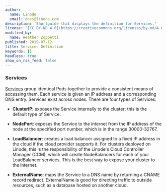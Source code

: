 ```yaml
---
author:
  name: Linode
  email: docs@linode.com
description: 'Shortguide that displays the definition for Services.'
license: '[CC BY-ND 4.0](https://creativecommons.org/licenses/by-nd/4.0)'
modified_by:
  name: Heather Zoppetti
published: 2019-07-12
title: Services Definition
keywords: []
headless: true
show_on_rss_feed: false
---
```


### Services

[Services](https://kubernetes.io/docs/concepts/services-networking/service/) group identical Pods together to provide a consistent means of accessing them. Each service is given an IP address and a corresponding DNS entry. Services exist across nodes. There are four types of Services:

 - **ClusterIP**: exposes the Service internally to the cluster; this is the default type of Service.

 - **NodePort**: exposes the Service to the internet from the IP address of the node at the specified port number, which is in the range 30000-32767.

 - **LoadBalancer**: creates a load balancer assigned to a fixed IP address in the cloud if the cloud provider supports it. For clusters deployed on Linode, this is the responsibility of the Linode's Cloud Controller Manager (CCM), which will create NodeBalancers for each of your LoadBalancer services. This is the best way to expose your cluster to the internet.

 - **ExternalName**: maps the Service to a DNS name by returning a CNAME record redirect. ExternalName is good for directing traffic to outside resources, such as a database hosted on another cloud.
